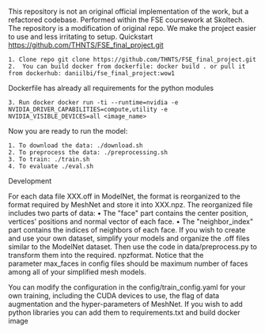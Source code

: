This repository is not an original official implementation of the work, but a refactored codebase. Performed within the FSE coursework at Skoltech. The repository is a modification of original repo. We make the project easier to use and less irritating to setup.
Quickstart
https://github.com/THNTS/FSE_final_project.git


    1. Clone repo git clone https://github.com/THNTS/FSE_final_project.git
    2.  You can build docker from dockerfile: docker build . or pull it from dockerhub: daniilbi/fse_final_project:wow1

Dockerfile has already all requirements for the python modules

    3. Run docker docker run -ti --runtime=nvidia -e NVIDIA_DRIVER_CAPABILITIES=compute,utility -e NVIDIA_VISIBLE_DEVICES=all <image_name>

Now you are ready to run the model:

    1. To download the data: ./download.sh
    2. To preprocess the data: ./preprocessing.sh
    3. To train: ./train.sh
    4. To evaluate ./eval.sh


Development

For each data file XXX.off in ModelNet, the format is reorganized to the format required by MeshNet and store it into XXX.npz. The reorganized file includes two parts of data:
    • The "face" part contains the center position, vertices' positions and normal vector of each face.
    • The "neighbor_index" part contains the indices of neighbors of each face.
If you wish to create and use your own dataset, simplify your models and organize the .off files similar to the ModelNet dataset. Then use the code in data/preprocess.py to transform them into the required. npzformat. Notice that the parameter max_faces in config files should be maximum number of faces among all of your simplified mesh models.

You can modify the configuration in the config/train_config.yaml for your own training, including the CUDA devices to use, the flag of data augmentation and the hyper-parameters of MeshNet.
If you wish to add python libraries you can add them to requirements.txt and build docker image
